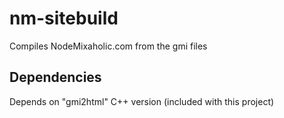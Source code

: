 # nm-sitebuild
Compiles NodeMixaholic.com from the gmi files

## Dependencies

Depends on "gmi2html" C++ version (included with this project)
